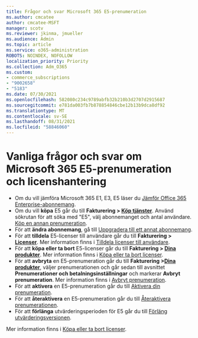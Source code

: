 ```yaml
---
title: Frågor och svar Microsoft 365 E5-prenumeration
ms.author: cmcatee
author: cmcatee-MSFT
manager: scotv
ms.reviewer: jkinma, jmueller
ms.audience: Admin
ms.topic: article
ms.service: o365-administration
ROBOTS: NOINDEX, NOFOLLOW
localization_priority: Priority
ms.collection: Adm_O365
ms.custom:
- commerce_subscriptions
- "9002658"
- "5183"
ms.date: 07/30/2021
ms.openlocfilehash: 582080c234c9789abfb32b210b3d2707d2915687
ms.sourcegitcommit: e781da003fb7b878854846cbe12b13b9dca8df92
ms.translationtype: MT
ms.contentlocale: sv-SE
ms.lasthandoff: 08/31/2021
ms.locfileid: "58846060"
---
```

# <a name="microsoft-365-e5-subscription-and-license-management-faq"></a>Vanliga frågor och svar om Microsoft 365 E5-prenumeration och licenshantering

- Om du vill jämföra Microsoft 365 E1, E3, E5 läser du [Jämför Office 365 Enterprise-abonnemang](https://www.microsoft.com/microsoft-365/business/compare-more-office-365-for-business-plans).
- Om du vill **köpa** E5 går du till **Fakturering > [Köp tjänster](https://go.microsoft.com/fwlink/p/?linkid=868433)**. Använd sökrutan för att söka med "E5", välj abonnemanget och antal användare. [Köp en annan prenumeration](https://docs.microsoft.com/microsoft-365/commerce/try-or-buy-microsoft-365#buy-a-different-subscription).
- För att **ändra abonnemang**, gå till [Uppgradera till ett annat abonnemang](https://docs.microsoft.com/microsoft-365/commerce/subscriptions/upgrade-to-different-plan).
- För att **tilldela** E5-licenser till användare går du till **Fakturering > [Licenser](https://go.microsoft.com/fwlink/p/?linkid=842264)**. Mer information finns i [Tilldela licenser till användare](https://docs.microsoft.com/microsoft-365/admin/manage/assign-licenses-to-users).
- För att **köpa eller ta bort** E5-licenser går du till **Fakturering > [Dina produkter](https://go.microsoft.com/fwlink/p/?linkid=842054)**. Mer information finns i [Köpa eller ta bort licenser](https://docs.microsoft.com/microsoft-365/commerce/licenses/buy-licenses).
- För att **avbryta** en E5-prenumeration går du till **Fakturering >[Dina produkter](https://go.microsoft.com/fwlink/p/?linkid=842054)**, väljer prenumerationen och går sedan till avsnittet **Prenumerationer och betalningsinställningar** och markerar **Avbryt prenumeration**. Mer information finns i [Avbryt prenumeration](https://docs.microsoft.com/microsoft-365/commerce/subscriptions/cancel-your-subscription).
- För att **aktivera** en E5-prenumeration går du till [Aktivera din prenumeration](https://docs.microsoft.com/alchemyinsights/activate-your-office-365-subscription).
- För att **återaktivera** en E5-prenumeration går du till [Återaktivera prenumerationen](https://docs.microsoft.com/alchemyinsights/reactivate-your-subscription).
- För att **förlänga** utvärderingsperioden för E5 går du till [Förläng utvärderingsversionen](https://docs.microsoft.com/microsoft-365/commerce/extend-your-trial).

Mer information finns i [Köpa eller ta bort licenser](https://docs.microsoft.com/microsoft-365/commerce/licenses/buy-licenses).